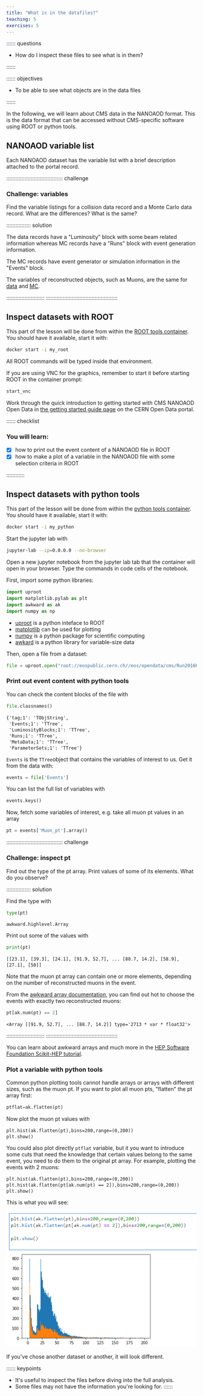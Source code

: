```yaml
---
title: "What is in the datafiles?"
teaching: 5
exercises: 5
---
```


:::::: questions
- How do I inspect these files to see what is in them?

::::::

:::::: objectives
- To be able to see what objects are in the data files

::::::

In the following, we will learn about CMS data in the NANOAOD format. This is the data format
that can be accessed without CMS-specific software using ROOT or python tools.


## NANOAOD variable list

Each NANOAOD dataset has the variable list with a brief description attached to the portal record.

::::::::::::::::::::::::::::::::::::: challenge

### Challenge: variables

Find the variable listings for a collision data record and a Monte Carlo data record. What are the differences? What is the same?

:::::::::::::::: solution

The data records have a "Luminosity" block with some beam related information whereas MC records have a "Runs" block with event generation information.

The MC records have event generator or simulation information in the "Events" block.
 
The variables of reconstructed objects, such as Muons, are the same for [data](https://opendata.cern.ch/eos/opendata/cms/dataset-semantics/NanoAOD/30563/SingleMuon_doc.html#Muon) and [MC](https://opendata.cern.ch/eos/opendata/cms/dataset-semantics/NanoAODSIM/35751/DYToMuMu_M-120To200_TuneCP5_13TeV-powheg-pythia8_doc.html#Muon).

:::::::::::::::::::::::::
:::::::::::::::::::::::::::::::::::::::::::::::

## Inspect datasets with ROOT

This part of the lesson will be done from within the [ROOT tools container](https://cms-opendata-workshop.github.io/workshopqcd-2024-lesson-docker/03-docker-for-cms-opendata.html#root-tools-container). You should have it available, start it with:

```bash
docker start -i my_root
```

All ROOT commands will be typed inside that environment.

If you are using VNC for the graphics, remember to start it before starting ROOT in the container prompt:

```bash
start_vnc
```

Work through the quick introduction to getting started with CMS NANOAOD Open Data in [the getting started guide page](https://opendata.cern.ch/docs/cms-getting-started-nanoaod) on the CERN Open Data portal.

:::::: checklist

### You will learn:

- [x] how to print out the event content of a NANOAOD file in ROOT
- [x] how to make a plot of a variable in the NANOAOD file with some selection criteria in ROOT

::::::::::::


## Inspect datasets with python tools

This part of the lesson will be done from within the [python tools container](https://cms-opendata-workshop.github.io/workshopqcd-2024-lesson-docker/03-docker-for-cms-opendata.html#python-tools-container). You should have it available, start it with:

```bash
docker start -i my_python
```

Start the jupyter lab with

```bash
jupyter-lab --ip=0.0.0.0 --no-browser
```

Open a new jupyter notebook from the jupyter lab tab that the container will open in your browser. 
Type the commands in code cells of the notebook.

First, import some python libraries:

```python
import uproot
import matplotlib.pylab as plt
import awkward as ak
import numpy as np
```

 - [uproot](https://uproot.readthedocs.io/en/latest/index.html) is a python inteface to ROOT
 - [matplotlib](https://matplotlib.org/) can be used for plotting
 - [numpy](https://numpy.org/) is a python package for scientific computing
 - [awkard](https://awkward-array.org/doc/main/) is a python library for variable-size data

Then, open a file from a dataset:

```python
file = uproot.open("root://eospublic.cern.ch//eos/opendata/cms/Run2016H/SingleMuon/NANOAOD/UL2016_MiniAODv2_NanoAODv9-v1/120000/61FC1E38-F75C-6B44-AD19-A9894155874E.root")
```


### Print out event content with python tools

You can check the content blocks of the file with

```python
file.classnames()
```

```output
{'tag;1': 'TObjString',
 'Events;1': 'TTree',
 'LuminosityBlocks;1': 'TTree',
 'Runs;1': 'TTree',
 'MetaData;1': 'TTree',
 'ParameterSets;1': 'TTree'}
```

`Events` is the `TTree`object that contains the variables of interest to us. Get it from the data with:

```python
events = file['Events']
```

You can list the full list of variables with

```python
events.keys()
```

Now, fetch some variables of interest, e.g. take all muon pt values in an array

```python
pt = events['Muon_pt'].array()
```
::::::::::::::::::::::::::::::::::::: challenge

### Challenge: inspect pt

Find out the type of the pt array. Print values of some of its elements. What do you observe?

:::::::::::::::: solution

Find the type with

```python
type(pt)
```

```output
awkward.highlevel.Array
```

Print out some of the values with

```python
print(pt)
```

```output
[[23.1], [39.3], [24.1], [91.9, 52.7], ... [88.7, 14.2], [58.9], [27.1], [50]]
```

Note that the muon pt array can contain one or more elements, depending on the number of reconstructed muons in the event.

From the [awkward array documentation](https://awkward-array.org/doc/main/user-guide/how-to-filter-num.html#use-ak-num), you can find out hot to choose the events with exactly two reconstructed muons:

```python
pt[ak.num(pt) == 2]
```

```output
<Array [[91.9, 52.7], ... [88.7, 14.2]] type='2713 * var * float32'>
```

:::::::::::::::::::::::::
:::::::::::::::::::::::::::::::::::::::::::::::

You can learn about awkward arrays and much more in the [HEP Software Foundation Scikit-HEP tutorial](https://hsf-training.github.io/hsf-training-scikit-hep-webpage/04-awkward/index.html).

### Plot a variable with python tools

Common python plotting tools cannot handle arrays or arrays with different sizes, such as the muon pt. If you want to plot all muon pts, "flatten" the pt array first:

```python
ptflat=ak.flatten(pt)
```

Now plot the muon pt values with

```
plt.hist(ak.flatten(pt),bins=200,range=(0,200))
plt.show()
```

You could also plot directly `ptflat` variable, but it you want to introduce some cuts that need the knowledge that certain values belong to the same event, you need to do them to the original pt array. For example, plotting the events with 2 muons:

```
plt.hist(ak.flatten(pt),bins=200,range=(0,200))
plt.hist(ak.flatten(pt[ak.num(pt) == 2]),bins=200,range=(0,200))
plt.show()
```

This is what you will see:

![](fig/python_pt_plot_cms_2016_singlemuon_nanoaod.png)

If you've chose another dataset or another, it will look different.



:::::: keypoints
- It's useful to inspect the files before diving into the full analysis.
- Some files may not have the information you're looking for.
::::::